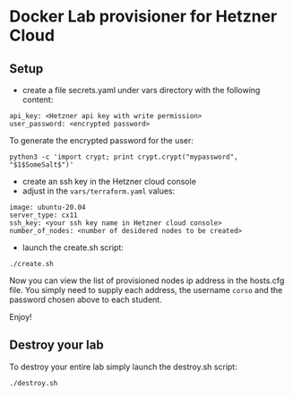 # Docker Lab provisioner for Hetzner Cloud 
## Setup
* create a file secrets.yaml under vars directory with the following content:
```
api_key: <Hetzner api key with write permission>
user_password: <encrypted password>
```
To generate the encrypted password for the user:

`python3 -c 'import crypt; print crypt.crypt("mypassword", "$1$SomeSalt$")'
`
* create an ssh key in the Hetzner cloud console
* adjust in the `vars/terraform.yaml` values:
```
image: ubuntu-20.04
server_type: cx11
ssh_key: <your ssh key name in Hetzner cloud console>
number_of_nodes: <number of desidered nodes to be created>
```
* launch the create.sh script:
```
./create.sh
```
Now you can view the list of provisioned nodes ip address in the hosts.cfg file. You simply need to supply each address, the username `corso` and the password chosen above to each student.

Enjoy!

## Destroy your lab
To destroy your entire lab simply launch the destroy.sh script:
```
./destroy.sh
```